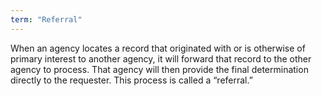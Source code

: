 ```yaml
---
term: "Referral"
---
```


When an agency locates a record that originated with or is otherwise of primary interest to another agency, it will forward that record to the other agency to process.  That agency will then provide the final determination directly to the requester.  This process is called a “referral.”

